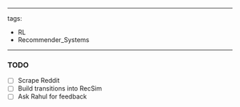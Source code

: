 


---
tags:
  - RL
  - Recommender_Systems
---

### TODO
- [ ] Scrape Reddit
- [ ] Build transitions into RecSim
- [ ] Ask Rahul for feedback